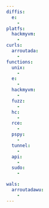 ```yaml
---
diffis:
  e:
    -
platfs:
  hackmyvm:
    -
curls:
  arroutada:
    -
functions:
  unix:
    -
  e:
    -
  hackmyvm:
    -
  fuzz:
    -
  hc:
    -
  rce:
    -
  pspy:
    -
  tunnel:
    -
  api:
    -
  sudo:
    -

wals:
  arroutadawu:
    -
---
```

